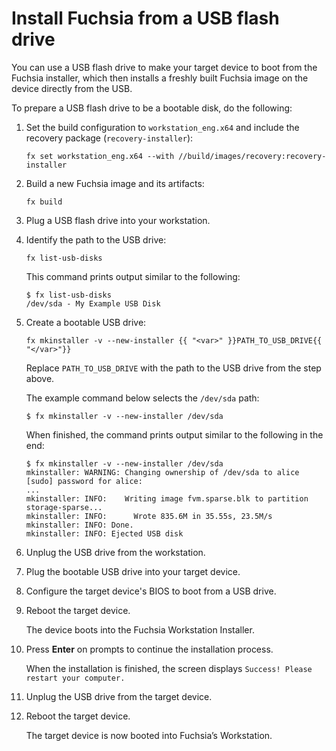 # Install Fuchsia from a USB flash drive

You can use a USB flash drive to make your target device to boot from
the Fuchsia installer, which then installs a freshly built Fuchsia
image on the device directly from the USB.

To prepare a USB flash drive to be a bootable disk, do the following:

1. Set the build configuration to `workstation_eng.x64` and include
   the recovery package (`recovery-installer`):

   ```posix-terminal
   fx set workstation_eng.x64 --with //build/images/recovery:recovery-installer
   ```

1. Build a new Fuchsia image and its artifacts:

   ```posix-terminal
   fx build
   ```

1. Plug a USB flash drive into your workstation.

1. Identify the path to the USB drive:

   ```posix-terminal
   fx list-usb-disks
   ```

   This command prints output similar to the following:

   ``` none {:.devsite-disable-click-to-copy}
   $ fx list-usb-disks
   /dev/sda - My Example USB Disk
   ```

1. Create a bootable USB drive:

   ```posix-terminal
   fx mkinstaller -v --new-installer {{ "<var>" }}PATH_TO_USB_DRIVE{{ "</var>"}}
   ```

   Replace `PATH_TO_USB_DRIVE` with the path to the USB drive from the step above.

   The example command below selects the `/dev/sda` path:

   ``` none {:.devsite-disable-click-to-copy}
   $ fx mkinstaller -v --new-installer /dev/sda
   ```

   When finished, the command prints output similar to the following in the end:


   ``` none {:.devsite-disable-click-to-copy}
   $ fx mkinstaller -v --new-installer /dev/sda
   mkinstaller: WARNING: Changing ownership of /dev/sda to alice
   [sudo] password for alice:
   ...
   mkinstaller: INFO:    Writing image fvm.sparse.blk to partition storage-sparse...
   mkinstaller: INFO:      Wrote 835.6M in 35.55s, 23.5M/s
   mkinstaller: INFO: Done.
   mkinstaller: INFO: Ejected USB disk
   ```

1. Unplug the USB drive from the workstation.

1. Plug the bootable USB drive into your target device.

1. Configure the target device's BIOS to boot from a USB drive.

1. Reboot the target device.

   The device boots into the Fuchsia Workstation Installer.

1. Press **Enter** on prompts to continue the installation process.

   When the installation is finished, the screen displays `Success! Please restart your computer.`

1. Unplug the USB drive from the target device.

1. Reboot the target device.

   The target device is now booted into Fuchsia’s Workstation.
